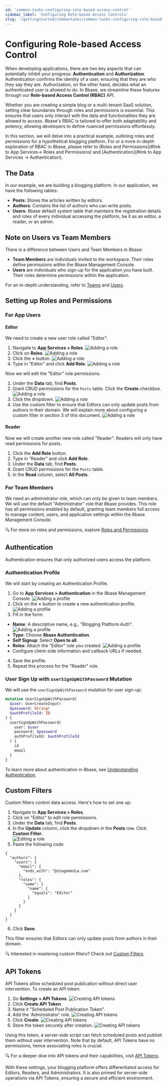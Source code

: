 ```yaml
---
id: 'common-tasks-configuring-role-based-access-control'
sidebar_label: 'Configuring Role-based Access Controls'
slug: '/gettingstarted/commontasks/common-tasks-configuring-role-based-access-control'
---
```

# Configuring Role-based Access Control

When developing applications, there are two key aspects that can potentially inhibit your progress: **Authentication** and **Authorization**. Authentication confirms the identity of a user, ensuring that they are who they say they are. Authorization, on the other hand, decides what an authenticated user is allowed to do. In 8base, we streamline these features through our **Role-based Access Control (RBAC)** API.

Whether you are creating a simple blog or a multi-tenant SaaS solution, setting clear boundaries through roles and permissions is essential. This ensures that users only interact with the data and functionalities they are allowed to access. 8base's RBAC is tailored to offer both adaptability and potency, allowing developers to define nuanced permissions effortlessly.

In this section, we will delve into a practical example, outlining roles and permissions for a hypothetical blogging platform. For or a more in-depth exploration of RBAC in 8base, please refer to [Roles and Permissions](#link to App Services-> Roles and Permissions) and [Authentication](#link to App Services -> Authentication).

## The Data

In our example, we are building a blogging platform. In our application, we have the following tables:

-   **Posts**: Stores the articles written by editors.
-   **Authors**: Contains the list of authors who can write posts.
-   **Users**: 8base default system table that maintains the registration details and roles of every individual accessing the platform, be it as an editor, a reader, or an admin.

## Note on Users vs Team Members

There is a difference between Users and Team Members in 8base:

-   **Team Members** are individuals invited to the workspace. Their roles define permissions within the 8base Management Console.
-   **Users** are individuals who sign-up for the application you have built. Their roles determine permissions within the application.


For an in-depth understanding, refer to [Teams](/backend/teams.md) and [Users](/backend/console/users.md).

## Setting up Roles and Permissions

### For App Users
#### Editor

We need to create a new user role called "Editor".


1. Navigate to **App Services > Roles**.
![Adding a role](_images/access-control-add-profile-1.png)
2. Click on **Roles**.
![Adding a role](_images/access-control-add-role-1.png)
3. Click the **+** button.
![Adding a role](_images/access-control-add-role-2.png)
4. Type in “Editor” and click **Add Role**.
![Adding a role](_images/access-control-add-role-4.png)

Now we will edit the "Editor" role permissions.

1. Under the **Data** tab, find **Posts**.    
2. Grant CRUD permissions for the `Posts` table. Click the **Create** checkbox.
![Adding a role](_images/access-control-custom-filters-2.png)
3. Click the dropdown.
![Adding a role](_images/access-control-custom-filters-3.png)
4. Use the custom filter to ensure that Editors can only update posts from authors in their domain. We will explain more about configuring a custom filter in section 3 of this document.
![Adding a role](_images/access-control-custom-filters-4.png)

#### Reader
Now we will create another new role called "Reader". Readers will only have read permissions for posts.

1. Click the **Add Role** button.
2. Type in “Reader” and click **Add Role**.
3. Under the **Data** tab, find **Posts**.    
4. Grant CRUD permissions for the `Posts` table.
5. In the **Read** column, select **All Posts**.

### For Team Members

We need an administrator role, which can only be given to team members. We will use the default "Administrator" role that 8base provides. This role has all permissions enabled by default, granting team members full access to manage content, users, and application settings within the 8base Management Console.

🔍 For more on roles and permissions, explore [Roles and Permissions](/backend/teams/#roles-and-permission-for-team-members).

## Authentication

Authentication ensures that only authorized users access the platform.

### Authentication Profile

We will start by creating an Authentication Profile.  

1. Go to **App Services > Authentication** in the 8base Management Console.
![Adding a profile](_images/access-control-add-profile-2.png)
2. Click on the **+** button to create a new authentication profile.
![Adding a profile](_images/access-control-add-profile-3.png)
3. Fill in the form:
- **Name**: A descriptive name, e.g., "Blogging Platform Auth".
![Adding a profile](_images/access-control-add-profile-4.png)
- **Type**: Choose **8base Authentication**.
- **Self Signup**: Select **Open to all**.
- **Roles**: Attach the "Editor" role you created.
![Adding a profile](_images/access-control-add-profile-5.png)
- Configure client-side information and callback URLs if needed.
 4. Save the profile.
 5. Repeat this process for the "Reader" role.

### User Sign Up with `userSignUpWithPassword` Mutation
   
We will use the `userSignUpWithPassword` mutation for user sign-up:    

```graphql    
mutation UserSignUpWithPassword(
  $user: UserCreateInput!
  $password: String!
  $authProfileId: ID
) {
  userSignUpWithPassword(
    user: $user
    password: $password
    authProfileId: $authProfileId
  ) {
    id
    email
  }
}
```
  
To learn more about authentication in 8base, see [Understanding Authentication](/backend/authentication/#understanding-authentication).

## Custom Filters

Custom filters control data access. Here's how to set one up:

1. Navigate to **App Services > Roles**.
2. Click on "Editor" to edit role permissions.
3.  Under the **Data** tab, find **Posts**.
4. In the **Update** column, click the dropdown in the  **Posts** row. Click **Custom Filter**.    
![Editing a role](_images/access-control-custom-filters-4.png)
5. Paste the following code

```
{
  "authors": {
    "users": {
      "email": {
        "ends_with": "@stagemedia.com"
      },
      "roles": {
        "some": {
          "name": {
            "equals": "Editor"
          }
        }
      }
    }
  }
}
```
6. Click **Save**.

This filter ensures that Editors can only update posts from authors in their domain.
   

🔍 Interested in mastering custom filters? Check out [Custom Filters](/backend/roles-and-permissions/#custom-filters).

## API Tokens

API Tokens allow scheduled post publication without direct user intervention. To create an API token:

1. Go **Settings > API Tokens**.
![Creating API tokens](_images/access-control-api-token-2.png)
2. Click **Create API Token**.
3.  Name it "Scheduled Post Publication Token".
4. Add the 'Administrator' role.
![Creating API tokens](_images/access-control-api-token-3.png)
5.  Click **Create**.
![Creating API tokens](_images/access-control-api-token-4.png)
6. Store the token securely after creation.
![Creating API tokens](_images/access-control-api-token-5.png)


Using this token, a server-side script can fetch scheduled posts and publish them without user intervention. Note that by default, API Tokens have no permissions, hence associating roles is crucial.

🔍 For a deeper dive into API tokens and their capabilities, visit [API Tokens](/backend/roles-and-permissions/#api-tokens).

With these settings, your blogging platform offers differentiated access for Editors, Readers, and Administrators. It is also primed for server-side operations via API Tokens, ensuring a secure and efficient environment.
